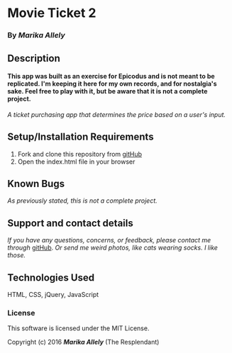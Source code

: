 # Movie Ticket 2

### By _**Marika Allely**_

## Description

#### This app was built as an exercise for Epicodus and is not meant to be replicated.  I'm keeping it here for my own records, and for nostalgia's sake.  Feel free to play with it, but be aware that it is not a complete project.

_A ticket purchasing app that determines the price based on a user's input._


## Setup/Installation Requirements

1. Fork and clone this repository from [gitHub](https://github.com/MBAllely/movie-ticket-2)
2. Open the index.html file in your browser

## Known Bugs

_As previously stated, this is not a complete project._


## Support and contact details

_If you have any questions, concerns, or feedback, please contact me through_ [gitHub](https://github.com/MBAllely).
_Or send me weird photos, like cats wearing socks.  I like those._

## Technologies Used

HTML, CSS, jQuery, JavaScript

### License

This software is licensed under the MIT License.

Copyright (c) 2016 **_Marika Allely_** (The Resplendant)
